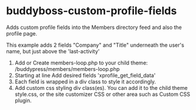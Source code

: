# buddyboss-custom-profile-fields
Adds custom profile fields into the Members directory feed and also the profile page. 

This example adds 2 fields "Company" and "Title" underneath the user's name, but just above the 'last-activity'

1. Add or Create members-loop.php to your child theme: /buddypress/members/members-loop.php
2. Starting at line Add desired fields 'xprofile_get_field_data'
3. Each field is wrapped in a div class to style it accordingly.
4. Add custom css styling div class(es). You can add it to the child theme style.css, or the site customizer CSS or other area such as Custom CSS plugin.
